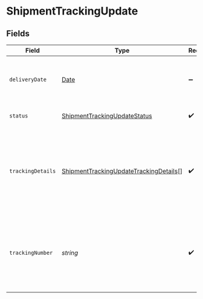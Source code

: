 # ShipmentTrackingUpdate


## Fields

| Field                                                                                                   | Type                                                                                                    | Required                                                                                                | Description                                                                                             | Example                                                                                                 |
| ------------------------------------------------------------------------------------------------------- | ------------------------------------------------------------------------------------------------------- | ------------------------------------------------------------------------------------------------------- | ------------------------------------------------------------------------------------------------------- | ------------------------------------------------------------------------------------------------------- |
| `deliveryDate`                                                                                          | [Date](https://developer.mozilla.org/en-US/docs/Web/JavaScript/Reference/Global_Objects/Date)           | :heavy_minus_sign:                                                                                      | The shipment's actual or estimated delivery date.                                                       | 2014-08-23:T06:00:00Z                                                                                   |
| `status`                                                                                                | [ShipmentTrackingUpdateStatus](../../models/shared/shipmenttrackingupdatestatus.md)                     | :heavy_check_mark:                                                                                      | The shipment's status.                                                                                  | in_transit                                                                                              |
| `trackingDetails`                                                                                       | [ShipmentTrackingUpdateTrackingDetails](../../models/shared/shipmenttrackingupdatetrackingdetails.md)[] | :heavy_check_mark:                                                                                      | A list of tracking updates that contain the shipment's status, location, and any unique messages.       |                                                                                                         |
| `trackingNumber`                                                                                        | *string*                                                                                                | :heavy_check_mark:                                                                                      | The carrier's tracking number for the shipment. Must be prefixed with `MockBolt`.                       | MockBolt-143292                                                                                         |